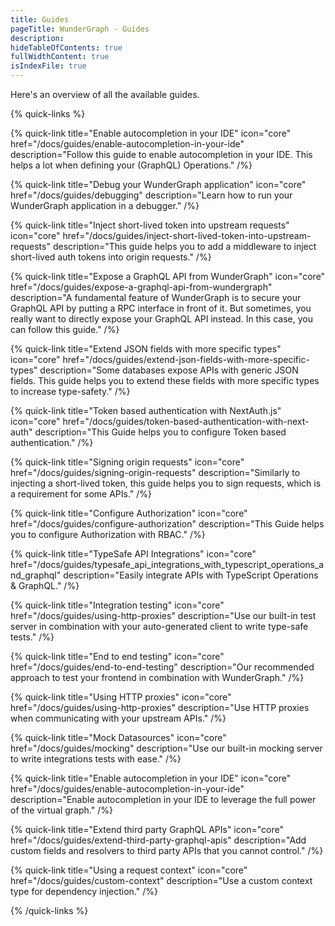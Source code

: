 ```yaml
---
title: Guides
pageTitle: WunderGraph - Guides
description:
hideTableOfContents: true
fullWidthContent: true
isIndexFile: true
---
```


Here's an overview of all the available guides.

{% quick-links %}

{% quick-link title="Enable autocompletion in your IDE" icon="core" href="/docs/guides/enable-autocompletion-in-your-ide" description="Follow this guide to enable autocompletion in your IDE. This helps a lot when defining your (GraphQL) Operations." /%}

{% quick-link title="Debug your WunderGraph application" icon="core" href="/docs/guides/debugging" description="Learn how to run your WunderGraph application in a debugger." /%}

{% quick-link title="Inject short-lived token into upstream requests" icon="core" href="/docs/guides/inject-short-lived-token-into-upstream-requests" description="This guide helps you to add a middleware to inject short-lived auth tokens into origin requests." /%}

{% quick-link title="Expose a GraphQL API from WunderGraph" icon="core" href="/docs/guides/expose-a-graphql-api-from-wundergraph" description="A fundamental feature of WunderGraph is to secure your GraphQL API by putting a RPC interface in front of it. But sometimes, you really want to directly expose your GraphQL API instead. In this case, you can follow this guide." /%}

{% quick-link title="Extend JSON fields with more specific types" icon="core" href="/docs/guides/extend-json-fields-with-more-specific-types" description="Some databases expose APIs with generic JSON fields. This guide helps you to extend these fields with more specific types to increase type-safety." /%}

{% quick-link title="Token based authentication with NextAuth.js" icon="core" href="/docs/guides/token-based-authentication-with-next-auth" description="This Guide helps you to configure Token based authentication." /%}

{% quick-link title="Signing origin requests" icon="core" href="/docs/guides/signing-origin-requests" description="Similarly to injecting a short-lived token, this guide helps you to sign requests, which is a requirement for some APIs." /%}

{% quick-link title="Configure Authorization" icon="core" href="/docs/guides/configure-authorization" description="This Guide helps you to configure Authorization with RBAC." /%}

{% quick-link title="TypeSafe API Integrations" icon="core" href="/docs/guides/typesafe_api_integrations_with_typescript_operations_and_graphql" description="Easily integrate APIs with TypeScript Operations & GraphQL." /%}

{% quick-link title="Integration testing" icon="core" href="/docs/guides/using-http-proxies" description="Use our built-in test server in combination with your auto-generated client to write type-safe tests." /%}

{% quick-link title="End to end testing" icon="core" href="/docs/guides/end-to-end-testing" description="Our recommended approach to test your frontend in combination with WunderGraph." /%}

{% quick-link title="Using HTTP proxies" icon="core" href="/docs/guides/using-http-proxies" description="Use HTTP proxies when communicating with your upstream APIs." /%}

{% quick-link title="Mock Datasources" icon="core" href="/docs/guides/mocking" description="Use our built-in mocking server to write integrations tests with ease." /%}

{% quick-link title="Enable autocompletion in your IDE" icon="core" href="/docs/guides/enable-autocompletion-in-your-ide" description="Enable autocompletion in your IDE to leverage the full power of the virtual graph." /%}

{% quick-link title="Extend third party GraphQL APIs" icon="core" href="/docs/guides/extend-third-party-graphql-apis" description="Add custom fields and resolvers to third party APIs that you cannot control." /%}

{% quick-link title="Using a request context" icon="core" href="/docs/guides/custom-context" description="Use a custom context type for dependency injection." /%}

{% /quick-links %}

